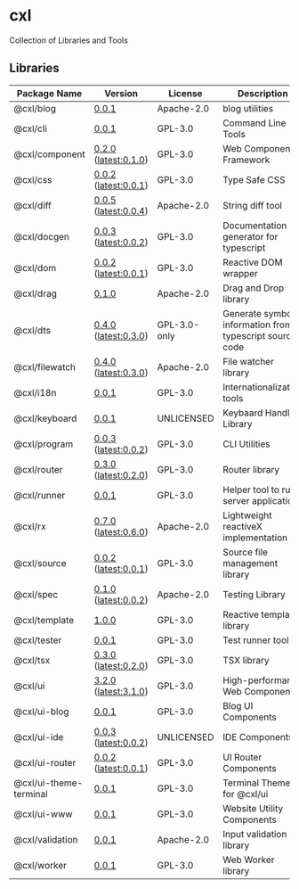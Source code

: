 # cxl

Collection of Libraries and Tools

## Libraries

| Package Name   | Version | License | Description                          | Links                                          |
| -------------- | ------- | ------- | ------------------------------------ | ---------------------------------------------- |
| @cxl/blog            | [0.0.1](https://npmjs.com/package/@cxl/blog/v/0.0.1) | Apache-2.0 | blog utilities | [Docs](https://cxlio.github.io/cxl/blog/0.0.1) |
| @cxl/cli             | [0.0.1](https://npmjs.com/package/@cxl/cli/v/0.0.1) | GPL-3.0    | Command Line Tools | [Docs](https://cxlio.github.io/cxl/cli/0.0.1) |
| @cxl/component       | [0.2.0](https://npmjs.com/package/@cxl/component/v/0.2.0) ([latest:0.1.0](https://npmjs.com/package/@cxl/component/v/0.1.0)) | GPL-3.0    | Web Component Framework | [Docs](https://cxlio.github.io/cxl/component/0.2.0) |
| @cxl/css             | [0.0.2](https://npmjs.com/package/@cxl/css/v/0.0.2) ([latest:0.0.1](https://npmjs.com/package/@cxl/css/v/0.0.1)) | GPL-3.0    | Type Safe CSS | [Docs](https://cxlio.github.io/cxl/css/0.0.2) |
| @cxl/diff            | [0.0.5](https://npmjs.com/package/@cxl/diff/v/0.0.5) ([latest:0.0.4](https://npmjs.com/package/@cxl/diff/v/0.0.4)) | Apache-2.0 | String diff tool | [Docs](https://cxlio.github.io/cxl/diff/0.0.5) |
| @cxl/docgen          | [0.0.3](https://npmjs.com/package/@cxl/docgen/v/0.0.3) ([latest:0.0.2](https://npmjs.com/package/@cxl/docgen/v/0.0.2)) | GPL-3.0    | Documentation generator for typescript | [Docs](https://cxlio.github.io/cxl/docgen/0.0.3) |
| @cxl/dom             | [0.0.2](https://npmjs.com/package/@cxl/dom/v/0.0.2) ([latest:0.0.1](https://npmjs.com/package/@cxl/dom/v/0.0.1)) | GPL-3.0    | Reactive DOM wrapper | [Docs](https://cxlio.github.io/cxl/dom/0.0.2) |
| @cxl/drag            | [0.1.0](https://npmjs.com/package/@cxl/drag/v/0.1.0) | Apache-2.0 | Drag and Drop library | [Docs](https://cxlio.github.io/cxl/drag/0.1.0) |
| @cxl/dts             | [0.4.0](https://npmjs.com/package/@cxl/dts/v/0.4.0) ([latest:0.3.0](https://npmjs.com/package/@cxl/dts/v/0.3.0)) | GPL-3.0-only | Generate symbol information from typescript source code | [Docs](https://cxlio.github.io/cxl/dts/0.4.0) |
| @cxl/filewatch       | [0.4.0](https://npmjs.com/package/@cxl/filewatch/v/0.4.0) ([latest:0.3.0](https://npmjs.com/package/@cxl/filewatch/v/0.3.0)) | Apache-2.0 | File watcher library | [Docs](https://cxlio.github.io/cxl/filewatch/0.4.0) |
| @cxl/i18n            | [0.0.1](https://npmjs.com/package/@cxl/i18n/v/0.0.1) | GPL-3.0    | Internationalization tools | [Docs](https://cxlio.github.io/cxl/i18n/0.0.1) |
| @cxl/keyboard        | [0.0.1](https://npmjs.com/package/@cxl/keyboard/v/0.0.1) | UNLICENSED | Keybaard Handling Library | [Docs](https://cxlio.github.io/cxl/keyboard/0.0.1) |
| @cxl/program         | [0.0.3](https://npmjs.com/package/@cxl/program/v/0.0.3) ([latest:0.0.2](https://npmjs.com/package/@cxl/program/v/0.0.2)) | GPL-3.0    | CLI Utilities | [Docs](https://cxlio.github.io/cxl/program/0.0.3) |
| @cxl/router          | [0.3.0](https://npmjs.com/package/@cxl/router/v/0.3.0) ([latest:0.2.0](https://npmjs.com/package/@cxl/router/v/0.2.0)) | GPL-3.0    | Router library | [Docs](https://cxlio.github.io/cxl/router/0.3.0) |
| @cxl/runner          | [0.0.1](https://npmjs.com/package/@cxl/runner/v/0.0.1) | GPL-3.0    | Helper tool to run server applications | [Docs](https://cxlio.github.io/cxl/runner/0.0.1) |
| @cxl/rx              | [0.7.0](https://npmjs.com/package/@cxl/rx/v/0.7.0) ([latest:0.6.0](https://npmjs.com/package/@cxl/rx/v/0.6.0)) | Apache-2.0 | Lightweight reactiveX implementation | [Docs](https://cxlio.github.io/cxl/rx/0.7.0) |
| @cxl/source          | [0.0.2](https://npmjs.com/package/@cxl/source/v/0.0.2) ([latest:0.0.1](https://npmjs.com/package/@cxl/source/v/0.0.1)) | GPL-3.0    | Source file management library | [Docs](https://cxlio.github.io/cxl/source/0.0.2) |
| @cxl/spec            | [0.1.0](https://npmjs.com/package/@cxl/spec/v/0.1.0) ([latest:0.0.2](https://npmjs.com/package/@cxl/spec/v/0.0.2)) | Apache-2.0 | Testing Library | [Docs](https://cxlio.github.io/cxl/spec/0.1.0) |
| @cxl/template        | [1.0.0](https://npmjs.com/package/@cxl/template/v/1.0.0) | GPL-3.0    | Reactive template library | [Docs](https://cxlio.github.io/cxl/template/1.0.0) |
| @cxl/tester          | [0.0.1](https://npmjs.com/package/@cxl/tester/v/0.0.1) | GPL-3.0    | Test runner tool | [Docs](https://cxlio.github.io/cxl/tester/0.0.1) |
| @cxl/tsx             | [0.3.0](https://npmjs.com/package/@cxl/tsx/v/0.3.0) ([latest:0.2.0](https://npmjs.com/package/@cxl/tsx/v/0.2.0)) | GPL-3.0    | TSX library | [Docs](https://cxlio.github.io/cxl/tsx/0.3.0) |
| @cxl/ui              | [3.2.0](https://npmjs.com/package/@cxl/ui/v/3.2.0) ([latest:3.1.0](https://npmjs.com/package/@cxl/ui/v/3.1.0)) | GPL-3.0    | High-performance Web Components | [Docs](https://cxlio.github.io/cxl/ui/3.2.0) |
| @cxl/ui-blog         | [0.0.1](https://npmjs.com/package/@cxl/ui-blog/v/0.0.1) | GPL-3.0    | Blog UI Components | [Docs](https://cxlio.github.io/cxl/ui-blog/0.0.1) |
| @cxl/ui-ide          | [0.0.3](https://npmjs.com/package/@cxl/ui-ide/v/0.0.3) ([latest:0.0.2](https://npmjs.com/package/@cxl/ui-ide/v/0.0.2)) | UNLICENSED | IDE Components | [Docs](https://cxlio.github.io/cxl/ui-ide/0.0.3) |
| @cxl/ui-router       | [0.0.2](https://npmjs.com/package/@cxl/ui-router/v/0.0.2) ([latest:0.0.1](https://npmjs.com/package/@cxl/ui-router/v/0.0.1)) | GPL-3.0    | UI Router Components | [Docs](https://cxlio.github.io/cxl/ui-router/0.0.2) |
| @cxl/ui-theme-terminal | [0.0.1](https://npmjs.com/package/@cxl/ui-theme-terminal/v/0.0.1) | GPL-3.0    | Terminal Theme for @cxl/ui | [Docs](https://cxlio.github.io/cxl/ui-theme-terminal/0.0.1) |
| @cxl/ui-www          | [0.0.1](https://npmjs.com/package/@cxl/ui-www/v/0.0.1) | GPL-3.0    | Website Utility Components | [Docs](https://cxlio.github.io/cxl/ui-www/0.0.1) |
| @cxl/validation      | [0.0.1](https://npmjs.com/package/@cxl/validation/v/0.0.1) | Apache-2.0 | Input validation library | [Docs](https://cxlio.github.io/cxl/validation/0.0.1) |
| @cxl/worker          | [0.0.1](https://npmjs.com/package/@cxl/worker/v/0.0.1) | GPL-3.0    | Web Worker library | [Docs](https://cxlio.github.io/cxl/worker/0.0.1) |
